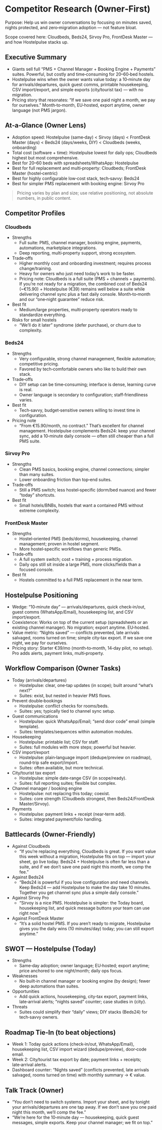 # Competitor Research (Owner‑First)

Purpose: Help us win owner conversations by focusing on minutes saved, nights protected, and zero‑migration adoption — not feature bloat.

Scope covered here: Cloudbeds, Beds24, Sirvoy Pro, FrontDesk Master — and how Hostelpulse stacks up.

## Executive Summary

- Giants sell full “PMS + Channel Manager + Booking Engine + Payments” suites. Powerful, but costly and time‑consuming for 20–60‑bed hostels.
- Hostelpulse wins when the owner wants value today: a 10‑minute day for arrivals/departures, quick guest comms, printable housekeeping, CSV import/export, and simple exports (city/tourist tax) — with no migration.
- Pricing story that resonates: “If we save one paid night a month, we pay for ourselves.” Month‑to‑month, EU‑hosted, export anytime, owner language (not PMS jargon).

## At‑a‑Glance (Owner Lens)

- Adoption speed: Hostelpulse (same‑day) < Sirvoy (days) < FrontDesk Master (days) < Beds24 (days/weeks, DIY) < Cloudbeds (weeks, onboarding)
- Total cost (software + time): Hostelpulse lowest for daily ops; Cloudbeds highest but most comprehensive.
- Best for 20–60 beds with spreadsheets/WhatsApp: Hostelpulse
- Best for full replacement and multi‑property: Cloudbeds; FrontDesk Master (hostel‑centric)
- Best for highly configurable low‑cost stack, tech‑savvy: Beds24
- Best for simpler PMS replacement with booking engine: Sirvoy Pro

> Pricing varies by plan and size; use relative positioning, not absolute numbers, in public content.

## Competitor Profiles

### Cloudbeds
- Strengths
  - Full suite: PMS, channel manager, booking engine, payments, automations, marketplace integrations.
  - Deep reporting, multi‑property support, strong ecosystem.
- Trade‑offs
  - Higher monthly cost and onboarding investment; requires process change/training.
  - Heavy for owners who just need today’s work to be faster.
  - Pricing note: Cloudbeds is a full suite (PMS + channels + payments). If you’re not ready for a migration, the combined cost of Beds24 (~€15.90) + Hostelpulse (€39) remains well below a suite while delivering channel sync plus a fast daily console. Month‑to‑month and our “one‑night guarantee” reduce risk.
- Best fit
  - Medium/large properties, multi‑property operators ready to standardize everything.
- Risks for small hostels
  - “We’ll do it later” syndrome (defer purchase), or churn due to complexity.

### Beds24
- Strengths
  - Very configurable, strong channel management, flexible automation; competitive pricing.
  - Favored by tech‑comfortable owners who like to build their own stack.
- Trade‑offs
  - DIY setup can be time‑consuming; interface is dense, learning curve is real.
  - Owner language is secondary to configuration; staff‑friendliness varies.
- Best fit
  - Tech‑savvy, budget‑sensitive owners willing to invest time in configuration.
 - Pricing note
   - “From €15.90/month, no contract.” That’s excellent for channel management. Hostelpulse complements Beds24: keep your channel sync, add a 10‑minute daily console — often still cheaper than a full PMS suite.

### Sirvoy Pro
- Strengths
  - Clean PMS basics, booking engine, channel connections; simpler than many suites.
  - Lower onboarding friction than top‑end suites.
- Trade‑offs
  - Still a PMS switch; less hostel‑specific (dorm/bed nuance) and fewer “today” shortcuts.
- Best fit
  - Small hotels/BNBs, hostels that want a contained PMS without extreme complexity.

### FrontDesk Master
- Strengths
  - Hostel‑oriented PMS (beds/dorms), housekeeping, channel management; proven in hostel segment.
  - More hostel‑specific workflows than generic PMSs.
- Trade‑offs
  - A full system switch; cost + training + process migration.
  - Daily ops still sit inside a large PMS, more clicks/fields than a focused console.
- Best fit
  - Hostels committed to a full PMS replacement in the near term.

## Hostelpulse Positioning

- Wedge: “10‑minute day” — arrivals/departures, quick check‑in/out, guest comms (WhatsApp/Email), housekeeping list, and CSV import/export.
- Coexistence: Works on top of the current setup (spreadsheets or an existing channel manager). No migration; export anytime. EU‑hosted.
- Value metric: “Nights saved” — conflicts prevented, late arrivals salvaged, rooms turned on time; simple city‑tax export. If we save one night, we pay for ourselves.
- Pricing story: Starter €39/mo (month‑to‑month, 14‑day pilot, no setup). Pro adds alerts, payment links, multi‑property.

## Workflow Comparison (Owner Tasks)

- Today (arrivals/departures)
  - Hostelpulse: clear, one‑tap updates (in scope); built around “what’s next?”
  - Suites: exist, but nested in heavier PMS flows.
- Prevent double‑bookings
  - Hostelpulse: conflict checks for rooms/beds.
  - Suites: yes; typically tied to channel sync setup.
- Guest communications
  - Hostelpulse: quick WhatsApp/Email; “send door code” email (simple template).
  - Suites: templates/sequences within automation modules.
- Housekeeping
  - Hostelpulse: printable list; CSV for staff.
  - Suites: full modules with more steps; powerful but heavier.
- CSV import/export
  - Hostelpulse: plain‑language import (dedupe/preview on roadmap), round‑trip safe export/import.
  - Suites: often available, but more technical.
- City/tourist tax export
  - Hostelpulse: simple date‑range CSV (in scope/ready).
  - Suites: full reporting suites; flexible but complex.
- Channel manager / booking engine
  - Hostelpulse: not replacing this today; coexist.
  - Suites: core strength (Cloudbeds strongest, then Beds24/FrontDesk Master/Sirvoy).
- Payments
  - Hostelpulse: payment links + receipt (near‑term add).
  - Suites: integrated payment/folio handling.

## Battlecards (Owner‑Friendly)

- Against Cloudbeds
  - “If you’re replacing everything, Cloudbeds is great. If you want value this week without a migration, Hostelpulse fits on top — import your sheet, go live today. Beds24 + Hostelpulse is often far less than a suite, and if we don’t save one paid night this month, we comp the fee.”
- Against Beds24
  - “Beds24 is powerful if you love configuration and need channels. Keep Beds24 — add Hostelpulse to make the day take 10 minutes. Together you get channel sync plus a simple daily console.”
- Against Sirvoy Pro
  - “Sirvoy is a nice PMS. Hostelpulse is simpler: the Today board, housekeeping list, and quick message buttons your team can use right now.”
- Against FrontDesk Master
  - “It’s a solid hostel PMS. If you aren’t ready to migrate, Hostelpulse gives you the daily wins (10 minutes/day) today; you can still export anytime.”

## SWOT — Hostelpulse (Today)

- Strengths
  - Same‑day adoption; owner language; EU‑hosted; export anytime; price anchored to one night/month; daily ops focus.
- Weaknesses
  - No built‑in channel manager or booking engine (by design); fewer deep automations than suites.
- Opportunities
  - Add quick actions, housekeeping, city‑tax export, payment links, late‑arrival alerts; “nights saved” counter; case studies in {city}.
- Threats
  - Suites could simplify their “daily” views; DIY stacks (Beds24) for tech‑savvy owners.

## Roadmap Tie‑In (to beat objections)

- Week 1: Today quick actions (check‑in/out, WhatsApp/Email), housekeeping list, CSV import wizard (dedupe/preview), door‑code email.
- Week 2: City/tourist tax export by date; payment links + receipts; late‑arrival alerts.
- Dashboard counter: “Nights saved” (conflicts prevented, late arrivals salvaged, rooms turned on time) with monthly summary → € value.

## Talk Track (Owner)

- “You don’t need to switch systems. Import your sheet, and by tonight your arrivals/departures are one tap away. If we don’t save you one paid night this month, we’ll comp the fee.”
- “We’re here for the 10‑minute day — housekeeping, quick guest messages, simple exports. Keep your channel manager; we fit on top.”

